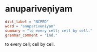 # anupariveṇiyam

``` toml
dict_label = "NCPED"
word = "anupariveṇiyam"
summary = "to every cell; cell by cell."
grammar_comment = "ind."
```

to every cell; cell by cell.

